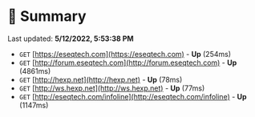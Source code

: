# 📖 Summary
Last updated: **5/12/2022, 5:53:38 PM**

- `GET` [https://eseqtech.com](https://eseqtech.com) - **Up** (254ms)
- `GET` [http://forum.eseqtech.com](http://forum.eseqtech.com) - **Up** (4861ms)
- `GET` [http://hexp.net](http://hexp.net) - **Up** (78ms)
- `GET` [http://ws.hexp.net](http://ws.hexp.net) - **Up** (77ms)
- `GET` [http://eseqtech.com/infoline](http://eseqtech.com/infoline) - **Up** (1147ms)
